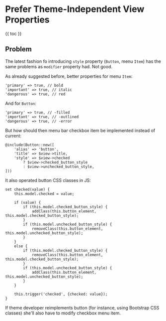 # Prefer Theme-Independent View Properties

{{ toc }}

## Problem

The latest fashion fo introducing `style` property (`Button`, menu `Item`) has the same problems as `modifier` property had. Not good.

As already suggested before, better properties for menu `Item`:

    'primary' => true, // bold 
    'important' => true, // italic 
    'dangerous' => true, // red 

And for `Button`:

    'primary' => true, // -filled 
    'important' => true, // -outlined 
    'dangerous' => true, // -error 

But how should then menu bar checkbox item be implemented instead of current:

    @include(Button::new([
        'alias' => 'button',
        'title' => $view->title,
        'style' => $view->checked
            ? $view->checked_button_style
            : $view->unchecked_button_style,
    ]))

It also operated button CSS classes in JS:

    set checked(value) {
        this.model.checked = value;

        if (value) {
            if (this.model.checked_button_style) {
                addClass(this.button_element, this.model.checked_button_style);
            }
            if (this.model.unchecked_button_style) {
                removeClass(this.button_element, this.model.unchecked_button_style);
            }
        }
        else {
            if (this.model.checked_button_style) {
                removeClass(this.button_element, this.model.checked_button_style);
            }
            if (this.model.unchecked_button_style) {
                addClass(this.button_element, this.model.unchecked_button_style);
            }
        }

        this.trigger('checked', {checked: value});
    }

If theme developer reimplements button (for instance, using Bootstrap CSS classes) she'll also have to modify checkbox menu item. 